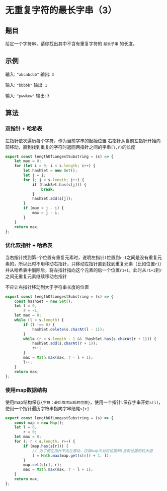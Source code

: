 # 无重复字符的最长字串（3）

## 题目

给定一个字符串，请你找出其中不含有重复字符的 `最长子串` 的长度。

## 示例

输入: `"abcabcbb"`
输出: `3 `

输入: `"bbbbb"`
输出: `1`

输入: `"pwwkew"`
输出: `3`

## 算法

### 双指针 + 哈希表

左指针依次遍历每个字符，作为当前字串的起始位置
右指针从当前左指针开始向前移动，直到找到重复的字符时返回两指针之间的字串`[l,r)`的长度

```js
export const lengthOfLongestSubstring = (s) => {
	let max = 0;
	for (let i = 0; i < s.length; i++) {
		let hashSet = new Set();
		let j = i;
		for (; j < s.length; j++) {
			if (hashSet.has(s[j])) {
				break;
			}
			hashSet.add(s[j]);
		}
		if (max < j - i) {
			max = j - i;
		}
	}
	return max;
};
```

### 优化双指针 + 哈希表

当右指针找到第`r`个位置有重复元素时，说明左指针`l`位置到`r-1`之间是没有重复元素的，所以此时不用移动右指针，只移动左指针直到找到重复元素（比如位置`r1`）并从哈希表中删除后，将左指针指向这个元素的后一个位置`r1+1`，此时从`r1+1`到`r`之间无重复元素继续移动右指针

不应让右指针移动到大于字符串长度的位置

```js
export const lengthOfLongestSubstring = (s) => {
	const hashSet = new Set();
	let l = 0,
		r = -1;
	let max = 0;
	while (l < s.length) {
		if (l !== 0) {
			hashSet.delete(s.charAt(l - 1));
		}
		while (r < s.length - 1 && !hashSet.has(s.charAt(r + 1))) {
			hashSet.add(s.charAt(r + 1));
			r++;
		}
		max = Math.max(max, r - l + 1);
		l++;
	}
	return max;
};
```

### 使用map数据结构

使用map结构保存`{字符：最后依次出现的位置}`，使用一个指针`l`保存字串开始`s[l]`，使用一个指针遍历字符串指向字串结尾`s[r]`

```js
export const lengthOfLongestSubstring = (s) => {
	const map = new Map();
	let l = 0,
		r = 0;
	let max = 0;
	for (; r < s.length; r++) {
		if (map.has(s[r])) {
			// 为了使左指针不向左移动，应取map中对应位置和l当前位置的较大值
			l = Math.max(map.get(s[r]) + 1, l);
		}
		map.set(s[r], r);
		max = Math.max(max, r - l + 1);
	}
	return max;
};
```